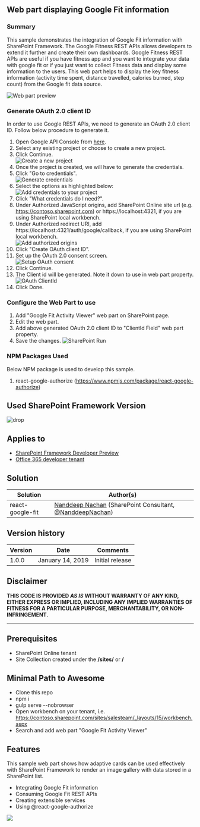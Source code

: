 ## Web part displaying Google Fit information

### Summary 

This sample demonstrates the integration of Google Fit information with SharePoint Framework. The Google Fitness REST APIs allows developers to extend it further and create their own dashboards. Google Fitness REST APIs are useful if you have fitness app and you want to integrate your data with google fit or if you just want to collect Fitness data and display some information to the users. This web part helps to display the key fitness information (activity time spent,  distance travelled, calories burned, step count) from the Google fit data source.

![Web part preview][figure1]

### Generate OAuth 2.0 client ID

In order to use Google REST APIs, we need to generate an OAuth 2.0 client ID. Follow below procedure to generate it.
1. Open Google API Console from [here](https://console.developers.google.com/flows/enableapi?apiid=fitness).
2. Select any existing project or choose to create a new project.
3. Click Continue. <br/>
![Create a new project][figure3]
4. Once the project is created, we will have to generate the credentials.
5. Click "Go to credentials".<br/>
![Generate credentials][figure4]
6. Select the options as highlighted below:<br/>
![Add credentials to your project][figure5]
7. Click "What credentials do I need?".
8. Under Authorized JavaScript origins, add SharePoint Online site url (e.g. https://contoso.sharepoint.com) or https://localhost:4321, if you are using SharePoint local workbench.
9. Under Authorized redirect URI, add https://localhost:4321/auth/google/callback, if you are using SharePoint local workbench.<br/>
![Add authorized origins][figure6]
10. Click "Create OAuth client ID".
11. Set up the OAuth 2.0 consent screen.<br/>
![Setup OAuth consent][figure7]
12. Click Continue.
13. The Client id will be generated. Note it down to use in web part property.<br/>
![OAuth ClientId][figure8]
14. Click Done.

### Configure the Web Part to use
1. Add "Google Fit Activity Viewer" web part on SharePoint page.
2. Edit the web part.
3. Add above generated OAuth 2.0 client ID to "ClientId Field" web part property.
4. Save the changes.
![SharePoint Run][figure2]

### NPM Packages Used
Below NPM package is used to develop this sample.
1.	react-google-authorize (https://www.npmjs.com/package/react-google-authorize) 

## Used SharePoint Framework Version 
![drop](https://img.shields.io/badge/drop-1.7.1-green.svg)

## Applies to
* [SharePoint Framework Developer Preview](http://dev.office.com/sharepoint/docs/spfx/sharepoint-framework-overview)
* [Office 365 developer tenant](http://dev.office.com/sharepoint/docs/spfx/set-up-your-developer-tenant)

## Solution

Solution|Author(s)
--------|---------
react-google-fit|[Nanddeep Nachan](https://www.linkedin.com/in/nanddeepnachan/) (SharePoint Consultant, [@NanddeepNachan](https://twitter.com/NanddeepNachan))

## Version history

Version|Date|Comments
-------|----|--------
1.0.0|January 14, 2019|Initial release

## Disclaimer
**THIS CODE IS PROVIDED *AS IS* WITHOUT WARRANTY OF ANY KIND, EITHER EXPRESS OR IMPLIED, INCLUDING ANY IMPLIED WARRANTIES OF FITNESS FOR A PARTICULAR PURPOSE, MERCHANTABILITY, OR NON-INFRINGEMENT.**

---

## Prerequisites

- SharePoint Online tenant 
- Site Collection created under the **/sites/** or **/**

## Minimal Path to Awesome

- Clone this repo
- npm i
- gulp serve --nobrowser
- Open workbench on your tenant, i.e. https://contoso.sharepoint.com/sites/salesteam/_layouts/15/workbench.aspx
- Search and add web part "Google Fit Activity Viewer"

## Features
This sample web part shows how adaptive cards can be used effectively with SharePoint Framework to render an image gallery with data stored in a SharePoint list.
- Integrating Google Fit information
- Consuming Google Fit REST APIs
- Creating extensible services
- Using @react-google-authorize

<img src="https://telemetry.sharepointpnp.com/sp-dev-fx-webparts/samples/react-google-fit" />

[figure1]: ./assets/webpart-preview.png
[figure2]: ./assets/sharepoint-run.gif
[figure3]: ./assets/create-new-project.png
[figure4]: ./assets/generate-credentials.png
[figure5]: ./assets/add-credentials-to-your-project.png
[figure6]: ./assets/add-authorized-origins.png
[figure7]: ./assets/setup-oauth-consent.png
[figure8]: ./assets/oauth-clientid.png

